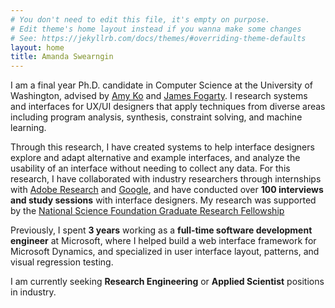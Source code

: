 ```yaml
---
# You don't need to edit this file, it's empty on purpose.
# Edit theme's home layout instead if you wanna make some changes
# See: https://jekyllrb.com/docs/themes/#overriding-theme-defaults
layout: home
title: Amanda Swearngin
---
```

I am a final year Ph.D. candidate in Computer Science at the University of Washington, 
	advised by <a href="https://faculty.washington.edu/ajko/">Amy Ko</a> and 
	<a href="https://homes.cs.washington.edu/~jfogarty/">James Fogarty</a>. I research systems and interfaces for UX/UI designers that apply techniques from diverse areas including program analysis, synthesis, constraint solving, and machine learning.

Through this research, I have created systems to help interface designers explore and adapt
alternative and example interfaces, and analyze the usability of an interface without needing to collect any data. For this research, I have collaborated with industry researchers through internships with <a href="https://research.adobe.com/">Adobe Research</a> and 
<a href="https://ai.google/research/">Google</a>, and have conducted over <b>100 interviews and study sessions</b> with interface designers. My research was supported by the <a href="https://www.nsfgrfp.org/">National Science Foundation Graduate Research Fellowship</a>

Previously, I spent <b>3 years</b> working as a <b>full-time software development engineer</b> at Microsoft, where I helped build a web interface framework for Microsoft Dynamics, and specialized in user interface layout, patterns, and visual regression testing. 

I am currently seeking <b>Research Engineering</b> or <b>Applied Scientist</b> positions in industry. 